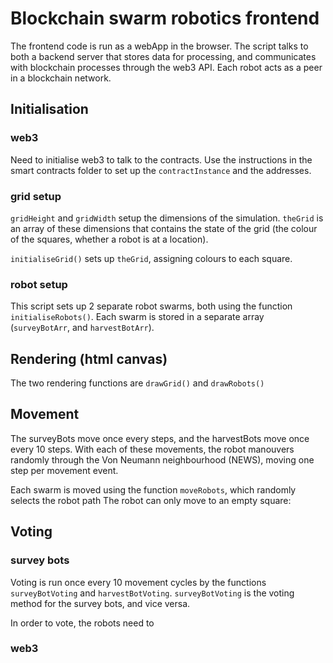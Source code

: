 # Blockchain swarm robotics frontend

The frontend code is run as a webApp in the browser. The script talks to both a backend server that stores data for processing, and communicates with blockchain processes through the web3 API. Each robot acts as a peer in a blockchain network.

## Initialisation

### web3
Need to initialise web3 to talk to the contracts. Use the instructions in the smart contracts folder to set up the `contractInstance` and the addresses.

### grid setup
`gridHeight` and `gridWidth` setup the dimensions of the simulation. `theGrid` is an array of these dimensions that contains the state of the grid (the colour of the squares, whether a robot is at a location). 

`initialiseGrid()` sets up `theGrid`, assigning colours to each square.


### robot setup
This script sets up 2 separate robot swarms, both using the function `initialiseRobots()`. Each swarm is stored in a separate array (`surveyBotArr`, and `harvestBotArr`).


## Rendering (html canvas)
The two rendering functions are `drawGrid()` and `drawRobots()` 


## Movement
The surveyBots move once every steps, and the harvestBots move once every 10 steps. With each of these movements, the robot manouvers randomly through the Von Neumann neighbourhood (NEWS), moving one step per movement event. 

Each swarm is moved using the function `moveRobots`, which randomly selects the robot path 
The robot can only move to an empty square: 


## Voting

### survey bots
Voting is run once every 10 movement cycles by the functions `surveyBotVoting` and `harvestBotVoting`. `surveyBotVoting` is the voting method for the survey bots, and vice versa.

In order to vote, the robots need to 


### web3